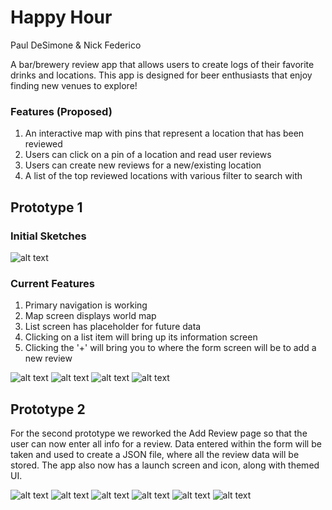 # Happy Hour
Paul DeSimone & Nick Federico

A bar/brewery review app that allows users to create logs of their favorite drinks and
locations. This app is designed for beer enthusiasts that enjoy finding new venues to explore!

### Features (Proposed)

1. An interactive map with pins that represent a location that has been reviewed
2. Users can click on a pin of a location and read user reviews
3. Users can create new reviews for a new/existing location
4. A list of the top reviewed locations with various filter to search with


## Prototype 1

### Initial Sketches

![alt text](img/sketches.png)

### Current Features

1. Primary navigation is working
2. Map screen displays world map
3. List screen has placeholder for future data
4. Clicking on a list item will bring up its information screen
5. Clicking the '+' will bring you to where the form screen will be to add a new review

![alt text](img/prototype1.0.png)
![alt text](img/prototype1.1.png)
![alt text](img/prototype1.2.png)
![alt text](img/prototype1.3.png)


## Prototype 2

For the second prototype we reworked the Add Review page so that the user can now 
enter all info for a review. Data entered within the form will be taken and used to 
create a JSON file, where all the review data will be stored. The app also now has a launch 
screen and icon, along with themed UI.

![alt text](img/prototype2.0.png)
![alt text](img/prototype2.1.png)
![alt text](img/prototype2.2.png)
![alt text](img/prototype2.3.png)
![alt text](img/prototype2.4.png)
![alt text](img/prototype2.5.png)


